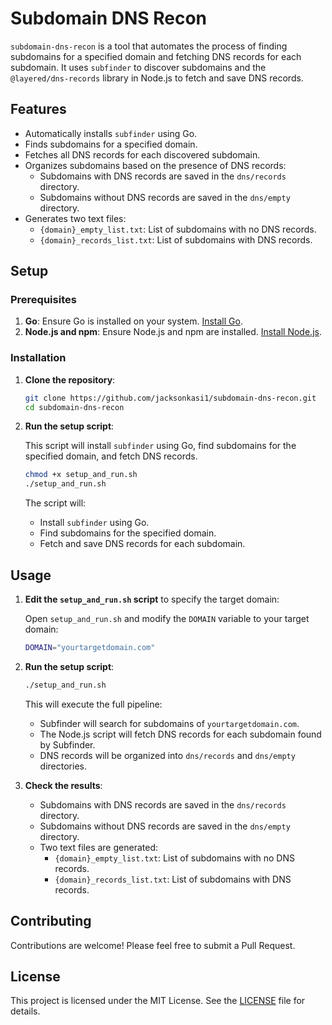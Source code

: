# Subdomain DNS Recon

`subdomain-dns-recon` is a tool that automates the process of finding subdomains for a specified domain and fetching DNS records for each subdomain. It uses `subfinder` to discover subdomains and the `@layered/dns-records` library in Node.js to fetch and save DNS records.

## Features

- Automatically installs `subfinder` using Go.
- Finds subdomains for a specified domain.
- Fetches all DNS records for each discovered subdomain.
- Organizes subdomains based on the presence of DNS records:
  - Subdomains with DNS records are saved in the `dns/records` directory.
  - Subdomains without DNS records are saved in the `dns/empty` directory.
- Generates two text files:
  - `{domain}_empty_list.txt`: List of subdomains with no DNS records.
  - `{domain}_records_list.txt`: List of subdomains with DNS records.

## Setup

### Prerequisites

1. **Go**: Ensure Go is installed on your system. [Install Go](https://golang.org/doc/install).
2. **Node.js and npm**: Ensure Node.js and npm are installed. [Install Node.js](https://nodejs.org/).

### Installation

1. **Clone the repository**:

   ```bash
   git clone https://github.com/jacksonkasi1/subdomain-dns-recon.git
   cd subdomain-dns-recon
   ```

2. **Run the setup script**:

   This script will install `subfinder` using Go, find subdomains for the specified domain, and fetch DNS records.

   ```bash
   chmod +x setup_and_run.sh
   ./setup_and_run.sh
   ```

   The script will:
   - Install `subfinder` using Go.
   - Find subdomains for the specified domain.
   - Fetch and save DNS records for each subdomain.

## Usage

1. **Edit the `setup_and_run.sh` script** to specify the target domain:

   Open `setup_and_run.sh` and modify the `DOMAIN` variable to your target domain:

   ```bash
   DOMAIN="yourtargetdomain.com"
   ```

2. **Run the setup script**:

   ```bash
   ./setup_and_run.sh
   ```

   This will execute the full pipeline:
   - Subfinder will search for subdomains of `yourtargetdomain.com`.
   - The Node.js script will fetch DNS records for each subdomain found by Subfinder.
   - DNS records will be organized into `dns/records` and `dns/empty` directories.

3. **Check the results**:

   - Subdomains with DNS records are saved in the `dns/records` directory.
   - Subdomains without DNS records are saved in the `dns/empty` directory.
   - Two text files are generated:
     - `{domain}_empty_list.txt`: List of subdomains with no DNS records.
     - `{domain}_records_list.txt`: List of subdomains with DNS records.

## Contributing

Contributions are welcome! Please feel free to submit a Pull Request.

## License

This project is licensed under the MIT License. See the [LICENSE](LICENSE) file for details.
